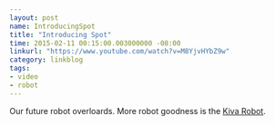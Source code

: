 ```yaml
---
layout: post
name: IntroducingSpot
title: "Introducing Spot"
time: 2015-02-11 00:15:00.003000000 -08:00
linkurl: "https://www.youtube.com/watch?v=M8YjvHYbZ9w"
category: linkblog
tags:
- video
- robot
---
```


<p>
Our future robot overloards. More robot goodness is the <a href="https://www.youtube.com/watch?v=6KRjuuEVEZs">Kiva Robot</a>. 
</p>
